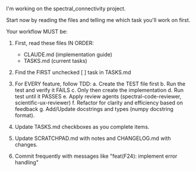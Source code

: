 I'm working on the spectral_connectivity project.

Start now by reading the files and telling me which task you'll work on first.

Your workflow MUST be:

1. First, read these files IN ORDER:
   - CLAUDE.md (implementation guide)
   - TASKS.md (current tasks)

2. Find the FIRST unchecked [ ] task in TASKS.md

3. For EVERY feature, follow TDD:
   a. Create the TEST file first
   b. Run the test and verify it FAILS
   c. Only then create the implementation
   d. Run test until it PASSES
   e. Apply review agents (spectral-code-reviewer, scientific-ux-reviewer)
   f. Refactor for clarity and efficiency based on feedback
   g. Add/Update docstrings and types (numpy docstring format).

4. Update TASKS.md checkboxes as you complete items.

5. Update SCRATCHPAD.md with notes and CHANGELOG.md with changes.

6. Commit frequently with messages like "feat(F24): implement error handling"
